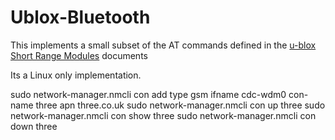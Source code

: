 # Ublox-Bluetooth

This implements a small subset of the AT commands defined in the [u-blox Short Range Modules](https://www.u-blox.com/sites/default/files/u-blox-SHO_ATCommands_%28UBX-14044127%29.pdf) documents

Its a Linux only implementation.

sudo network-manager.nmcli con add type gsm ifname cdc-wdm0 con-name three apn three.co.uk
sudo network-manager.nmcli con up three
sudo network-manager.nmcli con show three
sudo network-manager.nmcli con down three
